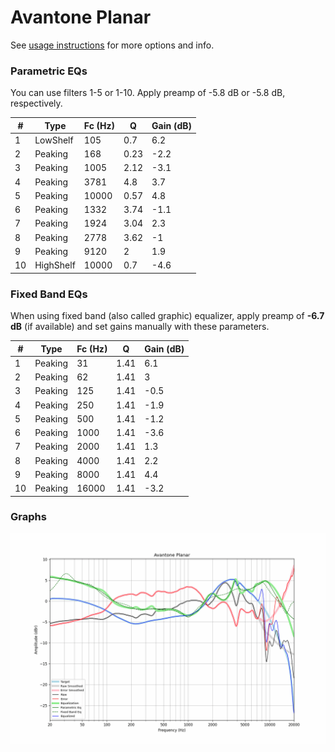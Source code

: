 # Avantone Planar
See [usage instructions](https://github.com/jaakkopasanen/AutoEq#usage) for more options and info.

### Parametric EQs
You can use filters 1-5 or 1-10. Apply preamp of -5.8 dB or -5.8 dB, respectively.

|   # | Type      |   Fc (Hz) |    Q |   Gain (dB) |
|-----|-----------|-----------|------|-------------|
|   1 | LowShelf  |       105 | 0.7  |         6.2 |
|   2 | Peaking   |       168 | 0.23 |        -2.2 |
|   3 | Peaking   |      1005 | 2.12 |        -3.1 |
|   4 | Peaking   |      3781 | 4.8  |         3.7 |
|   5 | Peaking   |     10000 | 0.57 |         4.8 |
|   6 | Peaking   |      1332 | 3.74 |        -1.1 |
|   7 | Peaking   |      1924 | 3.04 |         2.3 |
|   8 | Peaking   |      2778 | 3.62 |        -1   |
|   9 | Peaking   |      9120 | 2    |         1.9 |
|  10 | HighShelf |     10000 | 0.7  |        -4.6 |

### Fixed Band EQs
When using fixed band (also called graphic) equalizer, apply preamp of **-6.7 dB** (if available) and set gains manually with these parameters.

|   # | Type    |   Fc (Hz) |    Q |   Gain (dB) |
|-----|---------|-----------|------|-------------|
|   1 | Peaking |        31 | 1.41 |         6.1 |
|   2 | Peaking |        62 | 1.41 |         3   |
|   3 | Peaking |       125 | 1.41 |        -0.5 |
|   4 | Peaking |       250 | 1.41 |        -1.9 |
|   5 | Peaking |       500 | 1.41 |        -1.2 |
|   6 | Peaking |      1000 | 1.41 |        -3.6 |
|   7 | Peaking |      2000 | 1.41 |         1.3 |
|   8 | Peaking |      4000 | 1.41 |         2.2 |
|   9 | Peaking |      8000 | 1.41 |         4.4 |
|  10 | Peaking |     16000 | 1.41 |        -3.2 |

### Graphs
![](./Avantone%20Planar.png)
